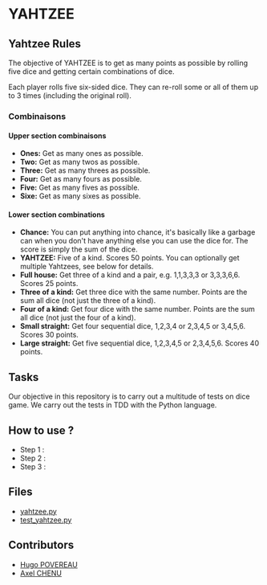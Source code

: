 # YAHTZEE
## Yahtzee Rules
The objective of YAHTZEE is to get as many points as possible by rolling five dice and getting certain combinations of dice.

Each player rolls five six-sided dice. They can re-roll some or all of them up to 3 times (including the original roll).
### Combinaisons 
#### Upper section combinaisons 
- **Ones:** Get as many ones as possible.
- **Two:** Get as many twos as possible.
- **Three:** Get as many threes as possible.
- **Four:** Get as many fours as possible.
- **Five:** Get as many fives as possible.
- **Sixe:** Get as many sixes as possible.
#### Lower section combinations
- **Chance:** You can put anything into chance, it's basically like a garbage can when you don't have anything else you can use the dice for. The score is simply the sum of the dice.
- **YAHTZEE:** Five of a kind. Scores 50 points. You can optionally get multiple Yahtzees, see below for details.
- **Full house:** Get three of a kind and a pair, e.g. 1,1,3,3,3 or 3,3,3,6,6. Scores 25 points.
- **Three of a kind:** Get three dice with the same number. Points are the sum all dice (not just the three of a kind).
- **Four of a kind:** Get four dice with the same number. Points are the sum all dice (not just the four of a kind).
- **Small straight:** Get four sequential dice, 1,2,3,4 or 2,3,4,5 or 3,4,5,6. Scores 30 points.
- **Large straight:** Get five sequential dice, 1,2,3,4,5 or 2,3,4,5,6. Scores 40 points.
## Tasks 
Our objective in this repository is to carry out a multitude of tests on dice game. We carry out the tests in TDD with the Python language.

## How to use ? 
- Step 1 : 
- Step 2 : 
- Step 3 : 
## Files
- [yahtzee.py](https://github.com/ACHENU26/yahtzee/blob/main/yahtzee.py)
- [test_yahtzee.py](https://github.com/ACHENU26/yahtzee/blob/main/test_yahtzee.py)

## Contributors 
- [Hugo POVEREAU](https://github.com/Hugo-Povereau) 
- [Axel CHENU](https://github.com/ACHENU26)